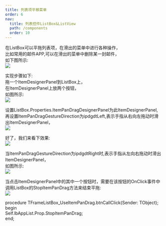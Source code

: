```yaml
---
title: 列表项平移菜单
order: 6
nav:
  title: 列表控件ListBox&ListView
  path: /components
  order: 10
---
```


在ListBox可以平拖列表项，在滑出的菜单中进行各种操作，  
比如常用的邮件APP,可以在滑出的菜单中删除某一封邮件，  
如下图所示:  
![](http://www.orangeui.cn/orangeuiblog/OrangeUI/10.9.OrangeUI%E6%8E%A7%E4%BB%B6%E4%BD%BF%E7%94%A8%E8%AF%B4%E6%98%8E(%E5%88%97%E8%A1%A8%E6%A1%86%E6%8E%A7%E4%BB%B6ListBox)(%E7%A4%BA%E4%BE%8B9%20%E5%B9%B3%E7%A7%BB%E5%88%97%E8%A1%A8%E9%A1%B9).files/image001.png)



实现步骤如下:  
拖一个ItemDesignerPanel到ListBox上，  
在ItemDesignerPanel上放两个按钮，  
如图所示:  
![](http://www.orangeui.cn/orangeuiblog/OrangeUI/10.9.OrangeUI%E6%8E%A7%E4%BB%B6%E4%BD%BF%E7%94%A8%E8%AF%B4%E6%98%8E(%E5%88%97%E8%A1%A8%E6%A1%86%E6%8E%A7%E4%BB%B6ListBox)(%E7%A4%BA%E4%BE%8B9%20%E5%B9%B3%E7%A7%BB%E5%88%97%E8%A1%A8%E9%A1%B9).files/image003.png)


设置ListBox.Properties.ItemPanDragDesignerPanel为此ItemDesignerPanel,  
再设置ItemPanDragGestureDirection为ipdgdtLeft,表示手指从右向左拖动时滑出ItemDesignerPanel，  
![](http://www.orangeui.cn/orangeuiblog/OrangeUI/10.9.OrangeUI%E6%8E%A7%E4%BB%B6%E4%BD%BF%E7%94%A8%E8%AF%B4%E6%98%8E(%E5%88%97%E8%A1%A8%E6%A1%86%E6%8E%A7%E4%BB%B6ListBox)(%E7%A4%BA%E4%BE%8B9%20%E5%B9%B3%E7%A7%BB%E5%88%97%E8%A1%A8%E9%A1%B9).files/image005.png)


好了，我们来看下效果:  
![](http://www.orangeui.cn/orangeuiblog/OrangeUI/10.9.OrangeUI%E6%8E%A7%E4%BB%B6%E4%BD%BF%E7%94%A8%E8%AF%B4%E6%98%8E(%E5%88%97%E8%A1%A8%E6%A1%86%E6%8E%A7%E4%BB%B6ListBox)(%E7%A4%BA%E4%BE%8B9%20%E5%B9%B3%E7%A7%BB%E5%88%97%E8%A1%A8%E9%A1%B9).files/image007.png)


当ItemPanDragGestureDirection为ipdgdtRight时,表示手指从左向右拖动时滑出ItemDesignerPanel，  
如图所示:  
![](http://www.orangeui.cn/orangeuiblog/OrangeUI/10.9.OrangeUI%E6%8E%A7%E4%BB%B6%E4%BD%BF%E7%94%A8%E8%AF%B4%E6%98%8E(%E5%88%97%E8%A1%A8%E6%A1%86%E6%8E%A7%E4%BB%B6ListBox)(%E7%A4%BA%E4%BE%8B9%20%E5%B9%B3%E7%A7%BB%E5%88%97%E8%A1%A8%E9%A1%B9).files/image009.png)


当点击ItemDesignerPanel中的其中一个按钮时，需要在该按钮的OnClick事件中调用ListBox的StopItemPanDrag方法来结束平拖:  
![](http://www.orangeui.cn/orangeuiblog/OrangeUI/10.9.OrangeUI%E6%8E%A7%E4%BB%B6%E4%BD%BF%E7%94%A8%E8%AF%B4%E6%98%8E(%E5%88%97%E8%A1%A8%E6%A1%86%E6%8E%A7%E4%BB%B6ListBox)(%E7%A4%BA%E4%BE%8B9%20%E5%B9%B3%E7%A7%BB%E5%88%97%E8%A1%A8%E9%A1%B9).files/image011.png)


procedure TFrameListBox_UseItemPanDrag.btnCallClick(Sender: TObject);  
begin  
Self.lbAppList.Prop.StopItemPanDrag;  
end;  
 
